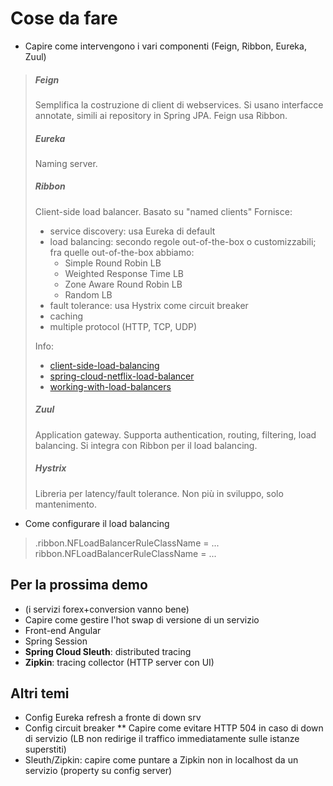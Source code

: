 # Cose da fare
* Capire come intervengono i vari componenti (Feign, Ribbon, Eureka, Zuul)

> ##### Feign
> Semplifica la costruzione di client di webservices.
> Si usano interfacce annotate, simili ai repository in Spring JPA.
> Feign usa Ribbon.
> 
> ##### Eureka
> Naming server.
> 
> ##### Ribbon
> Client-side load balancer.
> Basato su "named clients"
> Fornisce:
> * service discovery: usa Eureka di default
> * load balancing: secondo regole out-of-the-box o customizzabili; fra quelle out-of-the-box abbiamo:
>   * Simple Round Robin LB
>   * Weighted Response Time LB
>   * Zone Aware Round Robin LB
>   * Random LB
> * fault tolerance: usa Hystrix come circuit breaker
> * caching
> * multiple protocol (HTTP, TCP, UDP)
> 
> Info:
> * [client-side-load-balancing](https://spring.io/guides/gs/client-side-load-balancing/)
> * [spring-cloud-netflix-load-balancer](http://salerno-rafael.blogspot.com/2016/09/spring-cloud-netflix-load-balancer-with.html)
> * [working-with-load-balancers](https://github.com/Netflix/ribbon/wiki/Working-with-load-balancers#components-of-load-balancer)
> 
> ##### Zuul
> Application gateway.
> Supporta authentication, routing, filtering, load balancing.
> Si integra con Ribbon per il load balancing.
> 
> ##### Hystrix
> Libreria per latency/fault tolerance.
> Non più in sviluppo, solo mantenimento.

* Come configurare il load balancing

> <client-name>.ribbon.NFLoadBalancerRuleClassName = ...
> ribbon.NFLoadBalancerRuleClassName = ...

Per la prossima demo
--------------------
* (i servizi forex+conversion vanno bene)
* Capire come gestire l'hot swap di versione di un servizio
* Front-end Angular
* Spring Session
* **Spring Cloud Sleuth**: distributed tracing
* **Zipkin**: tracing collector (HTTP server con UI)

Altri temi
----------
* Config Eureka refresh a fronte di down srv
* Config circuit breaker
** Capire come evitare HTTP 504 in caso di down di servizio (LB non redirige il traffico immediatamente sulle istanze superstiti)
* Sleuth/Zipkin: capire come puntare a Zipkin non in localhost da un servizio (property su config server)
